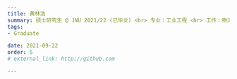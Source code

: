 ```yaml
---
title: 黄林浩  
summary: 硕士研究生 @ JNU 2021/22 (已毕业) <br> 专业：工业工程 <br> 工作：物流工程师 @ 比亚迪
tags:
- Graduate

date: 2021-09-22
order: 5
# external_link: http://github.com

---
```

